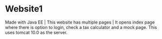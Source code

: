 # Website1
Made with Java EE | This website has multiple pages | It opens index page where there is option to login, check a tax calculator and a mock page.
This uses tomcat 10.0 as the server.
